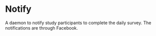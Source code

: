 Notify
======

A daemon to notify study participants to complete the daily survey.  The notifications are through Facebook.
